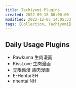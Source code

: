 ```yaml
---
title: Tachiyomi Plugins
created: 2022-09-18 08:00:00
modified: 2022-12-05 14:05:33
tags: [Collection, Tachiyomi]
---
```


## Daily Usage Plugins

- Rawkuma 生肉漫画
- KissLove 生肉漫画
- 无限动漫 熟肉漫画
- E-Hentai EH
- nhentai NH

